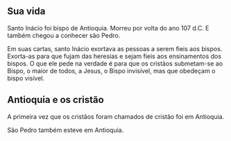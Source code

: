 ## Sua vida
Santo Inácio foi bispo de Antioquia. Morreu por volta do ano 107 d.C. E também chegou a conhecer são Pedro.

Em suas cartas, santo Inácio exortava as pessoas a serem fieis aos bispos. Exorta-as para que fujam das heresias e sejam fieis aos ensinamentos dos bispos. O que ele pede na verdade é para que os cristãos submetam-se ao Bispo, o maior de todos, a Jesus, o Bispo invisível, mas que obedeçam o bispo visível.

## Antioquia e os cristão
A primeira vez que os cristãos foram chamados de cristão foi em Antioquia. 

São Pedro também esteve em Antioquia.